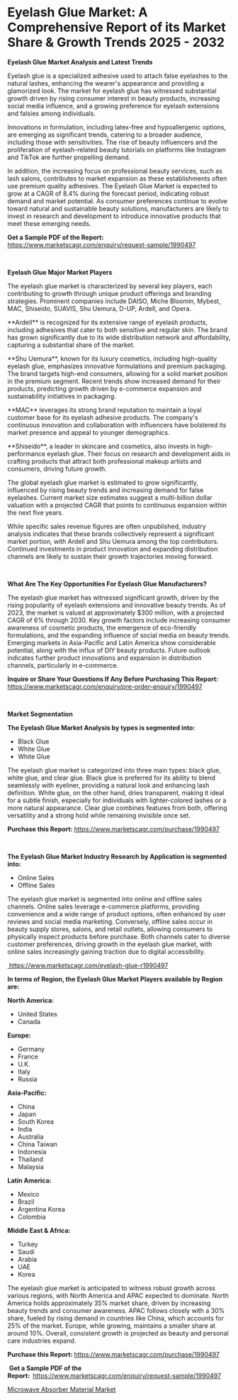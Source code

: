 <p><h1>Eyelash Glue Market: A Comprehensive Report of its Market Share & Growth Trends 2025 - 2032</h1></p><p><strong>Eyelash Glue Market Analysis and Latest Trends</strong></p>
<p><p>Eyelash glue is a specialized adhesive used to attach false eyelashes to the natural lashes, enhancing the wearer's appearance and providing a glamorized look. The market for eyelash glue has witnessed substantial growth driven by rising consumer interest in beauty products, increasing social media influence, and a growing preference for eyelash extensions and falsies among individuals. </p><p>Innovations in formulation, including latex-free and hypoallergenic options, are emerging as significant trends, catering to a broader audience, including those with sensitivities. The rise of beauty influencers and the proliferation of eyelash-related beauty tutorials on platforms like Instagram and TikTok are further propelling demand. </p><p>In addition, the increasing focus on professional beauty services, such as lash salons, contributes to market expansion as these establishments often use premium quality adhesives. The Eyelash Glue Market is expected to grow at a CAGR of 8.4% during the forecast period, indicating robust demand and market potential. As consumer preferences continue to evolve toward natural and sustainable beauty solutions, manufacturers are likely to invest in research and development to introduce innovative products that meet these emerging needs.</p></p>
<p><strong>Get a Sample PDF of the Report:&nbsp;</strong> <a href="https://www.marketscagr.com/enquiry/request-sample/1990497?utm_campaign=1895&utm_medium=2&utm_source=Github&utm_content=ia&utm_term=08022025&utm_id=eyelash-glue">https://www.marketscagr.com/enquiry/request-sample/1990497</a></p>
<p>&nbsp;</p>
<p><strong>Eyelash Glue Major Market Players</strong></p>
<p><p>The eyelash glue market is characterized by several key players, each contributing to growth through unique product offerings and branding strategies. Prominent companies include DAISO, Miche Bloomin, Mybest, MAC, Shiseido, SUAVIS, Shu Uemura, D-UP, Ardell, and Opera.</p><p>**Ardell** is recognized for its extensive range of eyelash products, including adhesives that cater to both sensitive and regular skin. The brand has grown significantly due to its wide distribution network and affordability, capturing a substantial share of the market.</p><p>**Shu Uemura**, known for its luxury cosmetics, including high-quality eyelash glue, emphasizes innovative formulations and premium packaging. The brand targets high-end consumers, allowing for a solid market position in the premium segment. Recent trends show increased demand for their products, predicting growth driven by e-commerce expansion and sustainability initiatives in packaging.</p><p>**MAC** leverages its strong brand reputation to maintain a loyal customer base for its eyelash adhesive products. The company's continuous innovation and collaboration with influencers have bolstered its market presence and appeal to younger demographics.</p><p>**Shiseido**, a leader in skincare and cosmetics, also invests in high-performance eyelash glue. Their focus on research and development aids in crafting products that attract both professional makeup artists and consumers, driving future growth.</p><p>The global eyelash glue market is estimated to grow significantly, influenced by rising beauty trends and increasing demand for false eyelashes. Current market size estimates suggest a multi-billion dollar valuation with a projected CAGR that points to continuous expansion within the next five years.</p><p>While specific sales revenue figures are often unpublished, industry analysis indicates that these brands collectively represent a significant market portion, with Ardell and Shu Uemura among the top contributors. Continued investments in product innovation and expanding distribution channels are likely to sustain their growth trajectories moving forward.</p></p>
<p>&nbsp;</p>
<p><strong>What Are The Key Opportunities For Eyelash Glue Manufacturers?</strong></p>
<p><p>The eyelash glue market has witnessed significant growth, driven by the rising popularity of eyelash extensions and innovative beauty trends. As of 2023, the market is valued at approximately $300 million, with a projected CAGR of 6% through 2030. Key growth factors include increasing consumer awareness of cosmetic products, the emergence of eco-friendly formulations, and the expanding influence of social media on beauty trends. Emerging markets in Asia-Pacific and Latin America show considerable potential, along with the influx of DIY beauty products. Future outlook indicates further product innovations and expansion in distribution channels, particularly in e-commerce.</p></p>
<p><strong>Inquire or Share Your Questions If Any Before Purchasing This Report:</strong> <a href="https://www.marketscagr.com/enquiry/pre-order-enquiry/1990497?utm_campaign=1895&utm_medium=2&utm_source=Github&utm_content=ia&utm_term=08022025&utm_id=eyelash-glue">https://www.marketscagr.com/enquiry/pre-order-enquiry/1990497</a></p>
<p>&nbsp;</p>
<p><strong>Market Segmentation</strong></p>
<p><strong>The Eyelash Glue Market Analysis by types is segmented into:</strong></p>
<p><ul><li>Black Glue</li><li>White Glue</li><li>White Glue</li></ul></p>
<p><p>The eyelash glue market is categorized into three main types: black glue, white glue, and clear glue. Black glue is preferred for its ability to blend seamlessly with eyeliner, providing a natural look and enhancing lash definition. White glue, on the other hand, dries transparent, making it ideal for a subtle finish, especially for individuals with lighter-colored lashes or a more natural appearance. Clear glue combines features from both, offering versatility and a strong hold while remaining invisible once set.</p></p>
<p><strong>Purchase this Report:&nbsp;</strong><a href="https://www.marketscagr.com/purchase/1990497?utm_campaign=1895&utm_medium=2&utm_source=Github&utm_content=ia&utm_term=08022025&utm_id=eyelash-glue">https://www.marketscagr.com/purchase/1990497</a></p>
<p>&nbsp;</p>
<p><strong>The Eyelash Glue Market Industry Research by Application is segmented into:</strong></p>
<p><ul><li>Online Sales</li><li>Offline Sales</li></ul></p>
<p><p>The eyelash glue market is segmented into online and offline sales channels. Online sales leverage e-commerce platforms, providing convenience and a wide range of product options, often enhanced by user reviews and social media marketing. Conversely, offline sales occur in beauty supply stores, salons, and retail outlets, allowing consumers to physically inspect products before purchase. Both channels cater to diverse customer preferences, driving growth in the eyelash glue market, with online sales increasingly gaining traction due to digital accessibility.</p></p>
<p><a href="https://www.marketscagr.com/eyelash-glue-r1990497?utm_campaign=1895&utm_medium=2&utm_source=Github&utm_content=ia&utm_term=08022025&utm_id=eyelash-glue">&nbsp;https://www.marketscagr.com/eyelash-glue-r1990497</a></p>
<p><strong>In terms of Region, the Eyelash Glue Market Players available by Region are:</strong></p>
<p>
    <p> <strong> North America: </strong>
        <ul>
            <li>United States</li>
            <li>Canada</li>
        </ul>
        </p> 
    <p> <strong> Europe: </strong>
        <ul>
            <li>Germany</li>
            <li>France</li>
            <li>U.K.</li>
            <li>Italy</li>
            <li>Russia</li>
        </ul>
        </p> 
    <p> <strong> Asia-Pacific: </strong>
        <ul>
            <li>China</li>
            <li>Japan</li>
            <li>South Korea</li>
            <li>India</li>
            <li>Australia</li>
            <li>China Taiwan</li>
            <li>Indonesia</li>
            <li>Thailand</li>
            <li>Malaysia</li>
        </ul>
        </p> 
    <p> <strong> Latin America: </strong>
        <ul>
            <li>Mexico</li>
            <li>Brazil</li>
            <li>Argentina Korea</li>
            <li>Colombia</li>
        </ul>
        </p> 
    <p> <strong> Middle East & Africa: </strong>
        <ul>
            <li>Turkey</li>
            <li>Saudi</li>
            <li>Arabia</li>
            <li>UAE</li>
            <li>Korea</li>
        </ul>
    </p>
    </p>
<p><p>The eyelash glue market is anticipated to witness robust growth across various regions, with North America and APAC expected to dominate. North America holds approximately 35% market share, driven by increasing beauty trends and consumer awareness. APAC follows closely with a 30% share, fueled by rising demand in countries like China, which accounts for 25% of the market. Europe, while growing, maintains a smaller share at around 10%. Overall, consistent growth is projected as beauty and personal care industries expand.</p></p>
<p><strong>Purchase this Report: </strong><a href="https://www.marketscagr.com/purchase/1990497?utm_campaign=1895&utm_medium=2&utm_source=Github&utm_content=ia&utm_term=08022025&utm_id=eyelash-glue">https://www.marketscagr.com/purchase/1990497</a></p>
<p>&nbsp;<strong>Get a Sample PDF of the Report:&nbsp;&nbsp;</strong><a href="https://www.marketscagr.com/enquiry/request-sample/1990497?utm_campaign=1895&utm_medium=2&utm_source=Github&utm_content=ia&utm_term=08022025&utm_id=eyelash-glue">https://www.marketscagr.com/enquiry/request-sample/1990497</a></p>
<p><strong></strong></p>
<p><p><a href="https://github.com/mahnoor2003/Market-Research-Report-List-7/blob/main/microwave-absorber-material-market.md?utm_campaign=1895&utm_medium=2&utm_source=Github&utm_content=ia&utm_term=08022025&utm_id=eyelash-glue">Microwave Absorber Material Market</a></p></p>